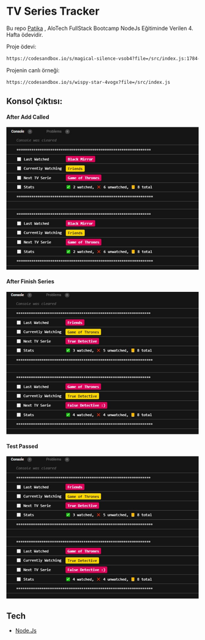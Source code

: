 # TV Series Tracker

Bu repo [Patika](https://www.patika.dev) , AloTech FullStack Bootcamp NodeJs Eğitiminde Verilen 4. Hafta ödevidir.

Proje ödevi:

```sh
https://codesandbox.io/s/magical-silence-vsob4?file=/src/index.js:1784-2411
```

Projenin canlı örneği:

```sh
https://codesandbox.io/s/wispy-star-4vogx?file=/src/index.js
```

## Konsol Çıktısı:
#### After Add Called
![img](./screenshots/after-add-called.jpg)

#### After Finish Series
![img](./screenshots/after-finish-series.jpg)

#### Test Passed
![img](./screenshots/after-finish-series.jpg)

## Tech

- [Node.Js](https://nodejs.org/en/)